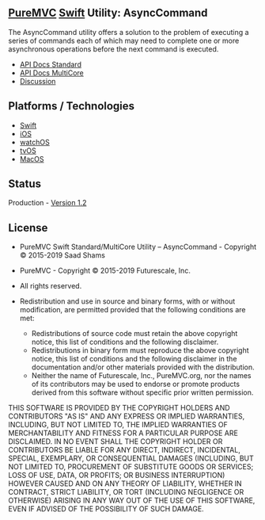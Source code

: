 ## [PureMVC](http://puremvc.github.com/) [Swift](https://github.com/PureMVC/puremvc-swift-standard-framework/wiki) Utility: AsyncCommand

The AsyncCommand utility offers a solution to the problem of executing a series of commands each of which may need to complete one or more asynchronous operations before the next command is executed.

* [API Docs Standard](http://puremvc.org/pages/docs/Swift/Utility_Swift_AsyncCommand/standard/)
* [API Docs MultiCore](http://puremvc.org/pages/docs/Swift/Utility_Swift_AsyncCommand/multicore/)
* [Discussion](http://forums.puremvc.org/index.php?topic=2119.0)

## Platforms / Technologies
* [Swift](http://en.wikipedia.org/wiki/Swift_(programming_language))
* [iOS](http://en.wikipedia.org/wiki/IOS)
* [watchOS](https://en.wikipedia.org/wiki/WatchOS)
* [tvOS](https://en.wikipedia.org/wiki/TvOS)
* [MacOS](https://en.wikipedia.org/wiki/MacOS)

## Status
Production - [Version 1.2](https://github.com/PureMVC/puremvc-swift-util-asynccommand/blob/master/VERSION)

## License
* PureMVC Swift Standard/MultiCore Utility – AsyncCommand - Copyright © 2015-2019 Saad Shams
* PureMVC - Copyright © 2015-2019 Futurescale, Inc.
* All rights reserved.

* Redistribution and use in source and binary forms, with or without modification, are permitted provided that the following conditions are met:

  * Redistributions of source code must retain the above copyright notice, this list of conditions and the following disclaimer.
  * Redistributions in binary form must reproduce the above copyright notice, this list of conditions and the following disclaimer in the documentation and/or other materials provided with the distribution.
  * Neither the name of Futurescale, Inc., PureMVC.org, nor the names of its contributors may be used to endorse or promote products derived from this software without specific prior written permission.

THIS SOFTWARE IS PROVIDED BY THE COPYRIGHT HOLDERS AND CONTRIBUTORS "AS IS" AND ANY EXPRESS OR IMPLIED WARRANTIES, INCLUDING, BUT NOT LIMITED TO, THE IMPLIED WARRANTIES OF MERCHANTABILITY AND FITNESS FOR A PARTICULAR PURPOSE ARE DISCLAIMED. IN NO EVENT SHALL THE COPYRIGHT HOLDER OR CONTRIBUTORS BE LIABLE FOR ANY DIRECT, INDIRECT, INCIDENTAL, SPECIAL, EXEMPLARY, OR CONSEQUENTIAL DAMAGES (INCLUDING, BUT NOT LIMITED TO, PROCUREMENT OF SUBSTITUTE GOODS OR SERVICES; LOSS OF USE, DATA, OR PROFITS; OR BUSINESS INTERRUPTION) HOWEVER CAUSED AND ON ANY THEORY OF LIABILITY, WHETHER IN CONTRACT, STRICT LIABILITY, OR TORT (INCLUDING NEGLIGENCE OR OTHERWISE) ARISING IN ANY WAY OUT OF THE USE OF THIS SOFTWARE, EVEN IF ADVISED OF THE POSSIBILITY OF SUCH DAMAGE.
